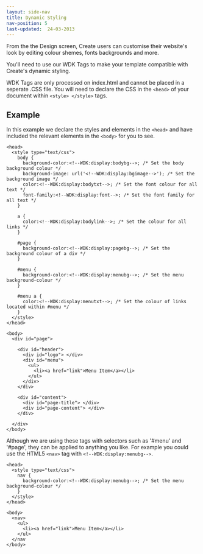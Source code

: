 ```yaml
---
layout: side-nav
title: Dynamic Styling
nav-position: 5
last-updated:  24-03-2013
---
```


From the the Design screen, Create users can customise their website's look by editing colour shemes, fonts backgrounds and more.

You'll need to use our WDK Tags to make your template compatible with Create's dynamic styling.

WDK Tags are only processed on index.html and cannot be placed in a seperate .CSS file. You will need to declare the CSS in the `<head>` of your document within `<style> </style>` tags.

## Example

In this example we declare the styles and elements in the `<head>` and have included the relevant elements in the `<body>` for you to see.

~~~
<head>
  <style type="text/css">
    body {
      background-color:<!--WDK:display:bodybg-->; /* Set the body background colour */
      background-image: url('<!--WDK:display:bgimage-->'); /* Set the background image */
      color:<!--WDK:display:bodytxt-->; /* Set the font colour for all text */
      font-family:<!--WDK:display:font-->; /* Set the font family for all text */
    }

    a {
      color:<!--WDK:display:bodylink-->; /* Set the colour for all links */
    }

    #page {
      background-color:<!--WDK:display:pagebg-->; /* Set the background colour of a div */
    }

    #menu {
      background-color:<!--WDK:display:menubg-->; /* Set the menu background-colour */
    }

    #menu a {
      color:<!--WDK:display:menutxt-->; /* Set the colour of links located within #menu */
    }
  </style>
</head>

<body>
  <div id="page">

    <div id="header">
      <div id="logo"> </div>
      <div id="menu">
        <ul>
          <li><a href="link">Menu Item</a></li>
        </ul>
      </div>
    </div>

    <div id="content">
      <div id="page-title"> </div>
      <div id="page-content"> </div>
    </div>

  </div>
</body>
~~~

Although we are using these tags with selectors such as '#menu' and '#page', they can be applied to anything you like. For example you could use the HTML5 `<nav>` tag with `<!--WDK:display:menubg-->`.

~~~
<head>
  <style type="text/css">
    nav {
      background-color:<!--WDK:display:menubg-->; /* Set the menu background-colour */
    }
  </style>
</head>

<body>
  <nav>
    <ul>
      <li><a href="link">Menu Item</a></li>
    </ul>
  </nav
</body>
~~~